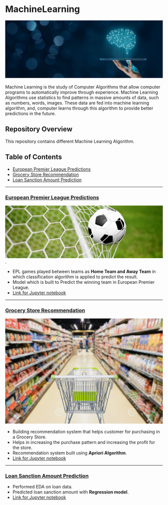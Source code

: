 # MachineLearning
![image.jpg](image/ml_top.jpg)<br><br>
Machine Learning is the study of Computer Algorithms that allow computer programs to automatically improve through experience.
Machine Learning Algorithms use statistics to find patterns in massive amounts of data, such as numbers, words, images. 
These data are fed into machine learning algorithm, and, computer learns through this algorithm to provide better predictions in the future.

## Repository Overview
This repository contains different Machine Learning Algorithm.

## Table of Contents
- [European Premier League Predictions](#section1)<br>
- [Grocery Store Recommendation](#section2)<br>
- [Loan Sanction Amount Prediction](#section3)<br>

___
<a id=section1></a>
### [European Premier League Predictions](./EuropeanPremierLeaguePredictions)
![image.jpg](image/football.jpeg)<br>.
- EPL games played between teams as __Home Team and Away Team__ in which classification algorithm is applied to predict the result.
- Model which is built to Predict the winning team in European Premier League.
- [Link for Jupyter notebook](./EuropeanPremierLeaguePredictions/EuropeanPremierLeague_Predictions.ipynb)

___
<a id=section2></a>
### [Grocery Store Recommendation](./GroceryStoreRecommendation)
![image.jpg](image/groceryimg.jpg)<br>
- Building recommendation system that helps customer for purchasing in a Grocery Store.
- Helps in increasing the purchase pattern and increasing the profit for the store.
- Recommendation system built using __Apriori Algorithm__. 
- [Link for Jupyter notebook](./GroceryStoreRecommendation/RecommendationSystem_GroceryStore.ipynb)

___
<a id=section3></a>
### [Loan Sanction Amount Prediction](./LoanSanctionPrediction)

- Performed EDA on loan data.
- Predicted loan sanction amount with __Regression model__.
- [Link for Jupyter notebook](./LoanSanctionPrediction)
